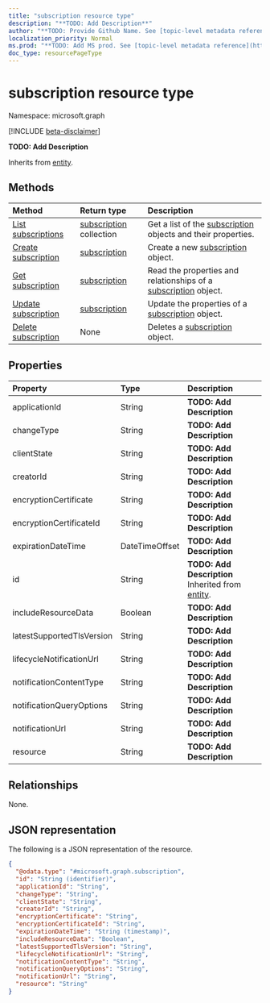 ```yaml
---
title: "subscription resource type"
description: "**TODO: Add Description**"
author: "**TODO: Provide Github Name. See [topic-level metadata reference](https://msgo.azurewebsites.net/add/document/guidelines/metadata.html#topic-level-metadata)**"
localization_priority: Normal
ms.prod: "**TODO: Add MS prod. See [topic-level metadata reference](https://msgo.azurewebsites.net/add/document/guidelines/metadata.html#topic-level-metadata)**"
doc_type: resourcePageType
---
```


# subscription resource type

Namespace: microsoft.graph

[!INCLUDE [beta-disclaimer](../../includes/beta-disclaimer.md)]

**TODO: Add Description**


Inherits from [entity](../resources/entity.md).

## Methods
|Method|Return type|Description|
|:---|:---|:---|
|[List subscriptions](../api/subscription-list.md)|[subscription](../resources/subscription.md) collection|Get a list of the [subscription](../resources/subscription.md) objects and their properties.|
|[Create subscription](../api/subscription-post-subscriptions.md)|[subscription](../resources/subscription.md)|Create a new [subscription](../resources/subscription.md) object.|
|[Get subscription](../api/subscription-get.md)|[subscription](../resources/subscription.md)|Read the properties and relationships of a [subscription](../resources/subscription.md) object.|
|[Update subscription](../api/subscription-update.md)|[subscription](../resources/subscription.md)|Update the properties of a [subscription](../resources/subscription.md) object.|
|[Delete subscription](../api/subscription-delete.md)|None|Deletes a [subscription](../resources/subscription.md) object.|

## Properties
|Property|Type|Description|
|:---|:---|:---|
|applicationId|String|**TODO: Add Description**|
|changeType|String|**TODO: Add Description**|
|clientState|String|**TODO: Add Description**|
|creatorId|String|**TODO: Add Description**|
|encryptionCertificate|String|**TODO: Add Description**|
|encryptionCertificateId|String|**TODO: Add Description**|
|expirationDateTime|DateTimeOffset|**TODO: Add Description**|
|id|String|**TODO: Add Description** Inherited from [entity](../resources/entity.md).|
|includeResourceData|Boolean|**TODO: Add Description**|
|latestSupportedTlsVersion|String|**TODO: Add Description**|
|lifecycleNotificationUrl|String|**TODO: Add Description**|
|notificationContentType|String|**TODO: Add Description**|
|notificationQueryOptions|String|**TODO: Add Description**|
|notificationUrl|String|**TODO: Add Description**|
|resource|String|**TODO: Add Description**|

## Relationships
None.

## JSON representation
The following is a JSON representation of the resource.
<!-- {
  "blockType": "resource",
  "keyProperty": "id",
  "@odata.type": "microsoft.graph.subscription",
  "baseType": "microsoft.graph.entity",
  "openType": false
}
-->
``` json
{
  "@odata.type": "#microsoft.graph.subscription",
  "id": "String (identifier)",
  "applicationId": "String",
  "changeType": "String",
  "clientState": "String",
  "creatorId": "String",
  "encryptionCertificate": "String",
  "encryptionCertificateId": "String",
  "expirationDateTime": "String (timestamp)",
  "includeResourceData": "Boolean",
  "latestSupportedTlsVersion": "String",
  "lifecycleNotificationUrl": "String",
  "notificationContentType": "String",
  "notificationQueryOptions": "String",
  "notificationUrl": "String",
  "resource": "String"
}
```

